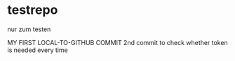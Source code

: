 # testrepo
nur zum testen

MY FIRST LOCAL-TO-GITHUB COMMIT
2nd commit to check whether token is needed every time

